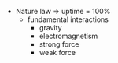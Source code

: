 - Nature law => uptime = 100%
    - fundamental interactions
        - gravity
        - electromagnetism
        - strong force
        - weak force
